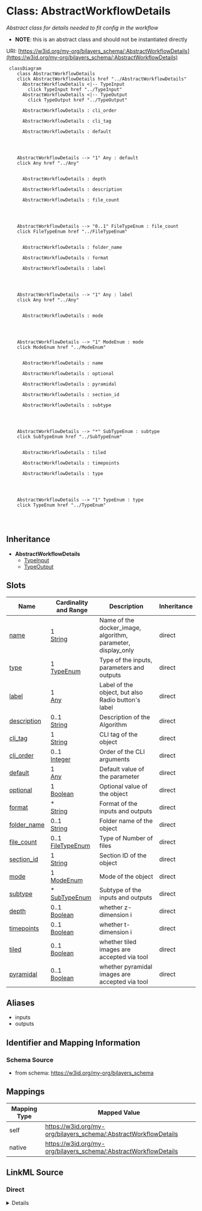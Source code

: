 

# Class: AbstractWorkflowDetails


_Abstract class for details needed to fit config in the workflow_




* __NOTE__: this is an abstract class and should not be instantiated directly


URI: [https://w3id.org/my-org/bilayers_schema/:AbstractWorkflowDetails](https://w3id.org/my-org/bilayers_schema/:AbstractWorkflowDetails)






```mermaid
 classDiagram
    class AbstractWorkflowDetails
    click AbstractWorkflowDetails href "../AbstractWorkflowDetails"
      AbstractWorkflowDetails <|-- TypeInput
        click TypeInput href "../TypeInput"
      AbstractWorkflowDetails <|-- TypeOutput
        click TypeOutput href "../TypeOutput"
      
      AbstractWorkflowDetails : cli_order
        
      AbstractWorkflowDetails : cli_tag
        
      AbstractWorkflowDetails : default
        
          
    
    
    AbstractWorkflowDetails --> "1" Any : default
    click Any href "../Any"

        
      AbstractWorkflowDetails : depth
        
      AbstractWorkflowDetails : description
        
      AbstractWorkflowDetails : file_count
        
          
    
    
    AbstractWorkflowDetails --> "0..1" FileTypeEnum : file_count
    click FileTypeEnum href "../FileTypeEnum"

        
      AbstractWorkflowDetails : folder_name
        
      AbstractWorkflowDetails : format
        
      AbstractWorkflowDetails : label
        
          
    
    
    AbstractWorkflowDetails --> "1" Any : label
    click Any href "../Any"

        
      AbstractWorkflowDetails : mode
        
          
    
    
    AbstractWorkflowDetails --> "1" ModeEnum : mode
    click ModeEnum href "../ModeEnum"

        
      AbstractWorkflowDetails : name
        
      AbstractWorkflowDetails : optional
        
      AbstractWorkflowDetails : pyramidal
        
      AbstractWorkflowDetails : section_id
        
      AbstractWorkflowDetails : subtype
        
          
    
    
    AbstractWorkflowDetails --> "*" SubTypeEnum : subtype
    click SubTypeEnum href "../SubTypeEnum"

        
      AbstractWorkflowDetails : tiled
        
      AbstractWorkflowDetails : timepoints
        
      AbstractWorkflowDetails : type
        
          
    
    
    AbstractWorkflowDetails --> "1" TypeEnum : type
    click TypeEnum href "../TypeEnum"

        
      
```





## Inheritance
* **AbstractWorkflowDetails**
    * [TypeInput](TypeInput.md)
    * [TypeOutput](TypeOutput.md)



## Slots

| Name | Cardinality and Range | Description | Inheritance |
| ---  | --- | --- | --- |
| [name](name.md) | 1 <br/> [String](String.md) | Name of the docker_image, algorithm, parameter, display_only | direct |
| [type](type.md) | 1 <br/> [TypeEnum](TypeEnum.md) | Type of the inputs, parameters and outputs | direct |
| [label](label.md) | 1 <br/> [Any](Any.md) | Label of the object, but also Radio button's label | direct |
| [description](description.md) | 0..1 <br/> [String](String.md) | Description of the Algorithm | direct |
| [cli_tag](cli_tag.md) | 1 <br/> [String](String.md) | CLI tag of the object | direct |
| [cli_order](cli_order.md) | 0..1 <br/> [Integer](Integer.md) | Order of the CLI arguments | direct |
| [default](default.md) | 1 <br/> [Any](Any.md) | Default value of the parameter | direct |
| [optional](optional.md) | 1 <br/> [Boolean](Boolean.md) | Optional value of the object | direct |
| [format](format.md) | * <br/> [String](String.md) | Format of the inputs and outputs | direct |
| [folder_name](folder_name.md) | 0..1 <br/> [String](String.md) | Folder name of the object | direct |
| [file_count](file_count.md) | 0..1 <br/> [FileTypeEnum](FileTypeEnum.md) | Type of Number of files | direct |
| [section_id](section_id.md) | 1 <br/> [String](String.md) | Section ID of the object | direct |
| [mode](mode.md) | 1 <br/> [ModeEnum](ModeEnum.md) | Mode of the object | direct |
| [subtype](subtype.md) | * <br/> [SubTypeEnum](SubTypeEnum.md) | Subtype of the inputs and outputs | direct |
| [depth](depth.md) | 0..1 <br/> [Boolean](Boolean.md) | whether z-dimension i | direct |
| [timepoints](timepoints.md) | 0..1 <br/> [Boolean](Boolean.md) | whether t-dimension i | direct |
| [tiled](tiled.md) | 0..1 <br/> [Boolean](Boolean.md) | whether tiled images are accepted via tool | direct |
| [pyramidal](pyramidal.md) | 0..1 <br/> [Boolean](Boolean.md) | whether pyramidal images are accepted via tool | direct |







## Aliases


* inputs
* outputs



## Identifier and Mapping Information







### Schema Source


* from schema: https://w3id.org/my-org/bilayers_schema




## Mappings

| Mapping Type | Mapped Value |
| ---  | ---  |
| self | https://w3id.org/my-org/bilayers_schema/:AbstractWorkflowDetails |
| native | https://w3id.org/my-org/bilayers_schema/:AbstractWorkflowDetails |







## LinkML Source

<!-- TODO: investigate https://stackoverflow.com/questions/37606292/how-to-create-tabbed-code-blocks-in-mkdocs-or-sphinx -->

### Direct

<details>
```yaml
name: AbstractWorkflowDetails
description: Abstract class for details needed to fit config in the workflow
from_schema: https://w3id.org/my-org/bilayers_schema
aliases:
- inputs
- outputs
abstract: true
slots:
- name
- type
- label
- description
- cli_tag
- cli_order
- default
- optional
- format
- folder_name
- file_count
- section_id
- mode
- subtype
- depth
- timepoints
- tiled
- pyramidal

```
</details>

### Induced

<details>
```yaml
name: AbstractWorkflowDetails
description: Abstract class for details needed to fit config in the workflow
from_schema: https://w3id.org/my-org/bilayers_schema
aliases:
- inputs
- outputs
abstract: true
attributes:
  name:
    name: name
    description: Name of the docker_image, algorithm, parameter, display_only
    from_schema: https://w3id.org/my-org/bilayers_schema
    rank: 1000
    alias: name
    owner: AbstractWorkflowDetails
    domain_of:
    - AbstractWorkflowDetails
    - AbstractUserInterface
    - ExecFunction
    - DockerImage
    - TypeCitations
    range: string
    required: true
  type:
    name: type
    description: Type of the inputs, parameters and outputs
    from_schema: https://w3id.org/my-org/bilayers_schema
    rank: 1000
    alias: type
    owner: AbstractWorkflowDetails
    domain_of:
    - AbstractWorkflowDetails
    - AbstractUserInterface
    range: TypeEnum
    required: true
  label:
    name: label
    description: Label of the object, but also Radio button's label
    from_schema: https://w3id.org/my-org/bilayers_schema
    rank: 1000
    alias: label
    owner: AbstractWorkflowDetails
    domain_of:
    - AbstractWorkflowDetails
    - AbstractUserInterface
    - RadioOptions
    range: Any
    required: true
  description:
    name: description
    description: Description of the Algorithm
    from_schema: https://w3id.org/my-org/bilayers_schema
    rank: 1000
    alias: description
    owner: AbstractWorkflowDetails
    domain_of:
    - AbstractWorkflowDetails
    - AbstractUserInterface
    - TypeCitations
    range: string
  cli_tag:
    name: cli_tag
    description: CLI tag of the object
    from_schema: https://w3id.org/my-org/bilayers_schema
    rank: 1000
    alias: cli_tag
    owner: AbstractWorkflowDetails
    domain_of:
    - AbstractWorkflowDetails
    - TypeParameter
    - HiddenArgs
    range: string
    required: true
  cli_order:
    name: cli_order
    description: Order of the CLI arguments
    from_schema: https://w3id.org/my-org/bilayers_schema
    rank: 1000
    alias: cli_order
    owner: AbstractWorkflowDetails
    domain_of:
    - AbstractWorkflowDetails
    - TypeParameter
    - HiddenArgs
    range: integer
    required: false
  default:
    name: default
    description: Default value of the parameter
    from_schema: https://w3id.org/my-org/bilayers_schema
    rank: 1000
    alias: default
    owner: AbstractWorkflowDetails
    domain_of:
    - AbstractWorkflowDetails
    - TypeParameter
    - TypeDisplayOnly
    range: Any
    required: true
  optional:
    name: optional
    description: Optional value of the object
    from_schema: https://w3id.org/my-org/bilayers_schema
    rank: 1000
    alias: optional
    owner: AbstractWorkflowDetails
    domain_of:
    - AbstractWorkflowDetails
    - AbstractUserInterface
    range: boolean
    required: true
  format:
    name: format
    description: Format of the inputs and outputs
    from_schema: https://w3id.org/my-org/bilayers_schema
    rank: 1000
    alias: format
    owner: AbstractWorkflowDetails
    domain_of:
    - AbstractWorkflowDetails
    range: string
    multivalued: true
  folder_name:
    name: folder_name
    description: Folder name of the object
    from_schema: https://w3id.org/my-org/bilayers_schema
    rank: 1000
    alias: folder_name
    owner: AbstractWorkflowDetails
    domain_of:
    - AbstractWorkflowDetails
    range: string
    required: false
  file_count:
    name: file_count
    description: Type of Number of files
    from_schema: https://w3id.org/my-org/bilayers_schema
    rank: 1000
    alias: file_count
    owner: AbstractWorkflowDetails
    domain_of:
    - AbstractWorkflowDetails
    range: FileTypeEnum
    required: false
  section_id:
    name: section_id
    description: Section ID of the object
    from_schema: https://w3id.org/my-org/bilayers_schema
    rank: 1000
    alias: section_id
    owner: AbstractWorkflowDetails
    domain_of:
    - AbstractWorkflowDetails
    - AbstractUserInterface
    range: string
    required: true
  mode:
    name: mode
    description: Mode of the object
    from_schema: https://w3id.org/my-org/bilayers_schema
    rank: 1000
    alias: mode
    owner: AbstractWorkflowDetails
    domain_of:
    - AbstractWorkflowDetails
    - AbstractUserInterface
    range: ModeEnum
    required: true
  subtype:
    name: subtype
    description: Subtype of the inputs and outputs
    from_schema: https://w3id.org/my-org/bilayers_schema
    rank: 1000
    alias: subtype
    owner: AbstractWorkflowDetails
    domain_of:
    - AbstractWorkflowDetails
    range: SubTypeEnum
    multivalued: true
  depth:
    name: depth
    description: whether z-dimension i.e. depth is accepted via tool
    from_schema: https://w3id.org/my-org/bilayers_schema
    rank: 1000
    alias: depth
    owner: AbstractWorkflowDetails
    domain_of:
    - AbstractWorkflowDetails
    range: boolean
  timepoints:
    name: timepoints
    description: whether t-dimension i.e. timepoints are accepted via tool
    from_schema: https://w3id.org/my-org/bilayers_schema
    rank: 1000
    alias: timepoints
    owner: AbstractWorkflowDetails
    domain_of:
    - AbstractWorkflowDetails
    range: boolean
  tiled:
    name: tiled
    description: whether tiled images are accepted via tool
    from_schema: https://w3id.org/my-org/bilayers_schema
    rank: 1000
    alias: tiled
    owner: AbstractWorkflowDetails
    domain_of:
    - AbstractWorkflowDetails
    range: boolean
  pyramidal:
    name: pyramidal
    description: whether pyramidal images are accepted via tool
    from_schema: https://w3id.org/my-org/bilayers_schema
    rank: 1000
    alias: pyramidal
    owner: AbstractWorkflowDetails
    domain_of:
    - AbstractWorkflowDetails
    range: boolean

```
</details>
